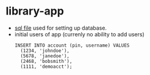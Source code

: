 # library-app
- [sql file](https://github.com/audreytracy/library-app/src/tree/master/sql/test.sql) used for setting up database.  
- initial users of app (currenly no ability to add users)
    ```
    INSERT INTO account (pin, username) VALUES
      (1234, 'johndoe'),
      (5678, 'janedoe'),
      (2468, 'bobsmith'),
      (1111, 'demoacct');
    ```
